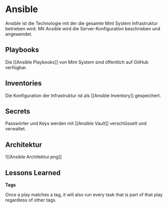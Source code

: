 # Ansible
Ansible ist die Technologie mit der die gesamte Mint System Infrastruktur betrieben wird. Mit Ansible wird die Server-Konfiguration beschrieben und angewendet.

## Playbooks
Die [[Ansible Playbooks]] von Mint System sind öffentlich auf GitHub verfügbar.

## Inventories
Die Konfiguration der Infrastruktur ist als [[Ansible Inventory]] gespeichert.

## Secrets
Passwörter und Keys werden mit [[Ansible Vault]] verschlüsselt und verwaltet.

## Architektur

![[Ansible Architektur.png]]

## Lessons Learned

**Tags**

Once a play matches a tag, it will also run every task that is part of that play regardless of other tags.
